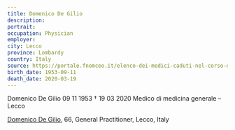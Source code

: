 ```yaml
---
title: Domenico De Gilio
description: 
portrait: 
occupation: Physician
employer: 
city: Lecco
province: Lombardy
country: Italy 
source: https://portale.fnomceo.it/elenco-dei-medici-caduti-nel-corso-dellepidemia-di-covid-19/
birth_date: 1953-09-11
death_date: 2020-03-19
---
```


Domenico De Gilio 09 11 1953 † 19 03 2020
Medico di medicina generale – Lecco

<a href="https://portale.fnomceo.it/elenco-dei-medici-caduti-nel-corso-dellepidemia-di-covid-19/">Domenico De Gilio</a>, 66, General Practitioner, Lecco, Italy
